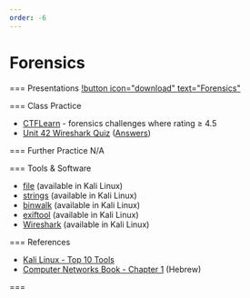 ```yaml
---
order: -6
---
```


# Forensics

=== Presentations
[!button icon="download" text="Forensics"](/files/forensics.pptx)

=== Class Practice
- [CTFLearn](https://ctflearn.com/challenge/1/browse) - forensics challenges where rating ≥ 4.5
- [Unit 42 Wireshark Quiz](https://unit42.paloaltonetworks.com/january-wireshark-quiz/) ([Answers](https://unit42.paloaltonetworks.com/january-wireshark-quiz-answers/))

=== Further Practice
N/A

=== Tools & Software
- [file](https://linux.die.net/man/1/file) (available in Kali Linux)
- [strings](https://linux.die.net/man/1/strings) (available in Kali Linux)
- [binwalk](https://github.com/ReFirmLabs/binwalk) (available in Kali Linux)
- [exiftool](https://exiftool.org/) (available in Kali Linux)
- [Wireshark](https://www.wireshark.org/) (available in Kali Linux)

=== References
- [Kali Linux - Top 10 Tools](https://www.geeksforgeeks.org/top-10-kali-linux-tools-for-hacking/)
- [Computer Networks Book - Chapter 1](https://data.cyber.org.il/networks/networks.pdf#page=22) (Hebrew)

===